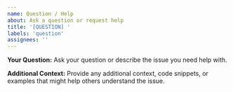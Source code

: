 ```yaml
---
name: Question / Help
about: Ask a question or request help
title: '[QUESTION] '
labels: 'question'
assignees: ''
---
```


**Your Question:**
Ask your question or describe the issue you need help with.

**Additional Context:**
Provide any additional context, code snippets, or examples that might help others understand the issue.
